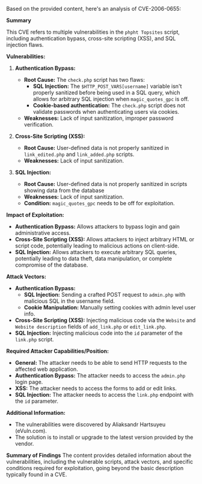Based on the provided content, here's an analysis of CVE-2006-0655:

**Summary**

This CVE refers to multiple vulnerabilities in the `phpht Topsites` script, including authentication bypass, cross-site scripting (XSS), and SQL injection flaws.

**Vulnerabilities:**

1.  **Authentication Bypass:**
    *   **Root Cause:**  The `check.php` script has two flaws:
        *   **SQL Injection:** The `$HTTP_POST_VARS[username]` variable isn't properly sanitized before being used in a SQL query, which allows for arbitrary SQL injection when `magic_quotes_gpc` is off.
        *   **Cookie-based authentication:** The `check.php` script does not validate passwords when authenticating users via cookies.
    *   **Weaknesses:** Lack of input sanitization, improper password verification.

2.  **Cross-Site Scripting (XSS):**
    *   **Root Cause:** User-defined data is not properly sanitized in `link_edited.php` and `link_added.php` scripts.
    *   **Weaknesses:** Lack of input sanitization.

3.  **SQL Injection:**
    *   **Root Cause:**  User-defined data is not properly sanitized in scripts showing data from the database
    *   **Weaknesses:** Lack of input sanitization.
    *   **Condition:** `magic_quotes_gpc` needs to be off for exploitation.

**Impact of Exploitation:**

*   **Authentication Bypass:** Allows attackers to bypass login and gain administrative access.
*   **Cross-Site Scripting (XSS):**  Allows attackers to inject arbitrary HTML or script code, potentially leading to malicious actions on client-side.
*   **SQL Injection:** Allows attackers to execute arbitrary SQL queries, potentially leading to data theft, data manipulation, or complete compromise of the database.

**Attack Vectors:**

*   **Authentication Bypass:**
    *   **SQL Injection:** Sending a crafted POST request to `admin.php` with malicious SQL in the username field.
    *   **Cookie Manipulation:** Manually setting cookies with admin level user info.
*  **Cross-Site Scripting (XSS):**  Injecting malicious code via the `Website` and `Website description` fields of `add_link.php` or `edit_link.php`.
*   **SQL Injection:**  Injecting malicious code into the `id` parameter of the `link.php` script.

**Required Attacker Capabilities/Position:**

*   **General:**  The attacker needs to be able to send HTTP requests to the affected web application.
*   **Authentication Bypass:** The attacker needs to access the `admin.php` login page.
*   **XSS:**  The attacker needs to access the forms to add or edit links.
*   **SQL Injection:** The attacker needs to access the `link.php` endpoint with the `id` parameter.

**Additional Information:**

*   The vulnerabilities were discovered by Aliaksandr Hartsuyeu (eVuln.com).
*   The solution is to install or upgrade to the latest version provided by the vendor.

**Summary of Findings**
The content provides detailed information about the vulnerabilities, including the vulnerable scripts, attack vectors, and specific conditions required for exploitation, going beyond the basic description typically found in a CVE.